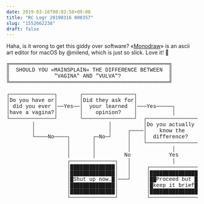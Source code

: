 ```yaml
---
date: 2019-03-16T00:03:58+09:00
title: "RC Logr 20190316 000357"
slug: "1552662238"
draft: false
---
```


Haha, is it wrong to get this giddy over software? «[Monodraw](https://monodraw.helftone.com/)» is an ascii art editor for macOS by @milend, which is just so slick. Love it! 🤖

<pre style="font-family: 'Courier New';">
╔══════════════════════════════════════════════════╗         
║  SHOULD YOU «MAINSPLAIN» THE DIFFERENCE BETWEEN  ║         
║              "VAGINA" AND "VULVA"?               ║         
╚══════════════════════════════════════════════════╝         
                                                             
┌──────────────┐       ┌────────────────┐                    
│Do you have or│       │Did they ask for│                    
│ did you ever │──Yes──│  your learned  │───Yes─────┐        
│have a vagina?│       │    opinion?    │           │        
└──────────────┘       └────────────────┘  ┌────────────────┐
        │                       │          │Do you actually │
        │                       │     ┌────│    know the    │
        └────No────┐       ┌─No─┘     │    │  difference?   │
                   │       │          │    └────────────────┘
                   │       │          │             │        
                   │       │         No            Yes       
                   ┌──────────────┐   │             │        
                   │██████████████│   │     ┌───────────────┐
                   │██████████████│   │     │███████████████│
                   │█Shut up now.█│───┘     │██Proceed but █│
                   │██████████████│         │█keep it brief█│
                   │██████████████│         │███████████████│
                   └──────────────┘         └───────────────┘
</pre>
